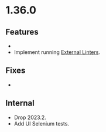 # 1.36.0

## Features

*  
* Implement running [External Linters](Code-Analysis.md#external-linters). 

## Fixes

* 

## Internal

* Drop 2023.2.
* Add UI Selenium tests.
